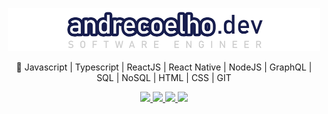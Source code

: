<p align="center">
  <img src="https://raw.githubusercontent.com/avrcoelho/avrcoelho/master/andrecoelho.png" width="500"
  alt="andrecoelho.dev" />
</p>
<p align="center">
🚀 Javascript | Typescript | ReactJS | React Native | NodeJS | GraphQL | SQL | NoSQL | HTML | CSS | GIT
</p>
<p align="center">
  <a href="https://www.linkedin.com/in/andrevrcoelho" alt="LinkedIn">
    <img src="https://img.shields.io/badge/-LinkedIn-blue?style=flat-square&logo=Linkedin&logoColor=white" />
  </a>
  <a href="https://npmjs.com/~avrcoelho/" alt="npm">
    <img src="https://img.shields.io/badge/-npm-CB3837?style=flat-square&logo=NPM&logoColor=white" />
  </a>
  <a href="https://wa.me/5511941993908/" alt="WhatsApp">
    <img src="https://img.shields.io/badge/-WhatsApp-25D366?style=flat-square&logo=WhatsApp&logoColor=white" />
  </a>
  <a href="https://andrecoelho.dev/" alt="andrecoelho.div">
    <img src="https://img.shields.io/badge/-andrecoelho.dev-5b0095?style=flat-square" />
  </a>
</p>
